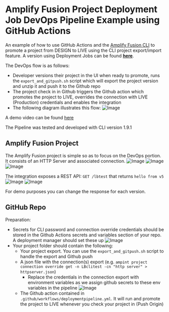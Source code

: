 # Amplify Fusion Project Deployment Job DevOps Pipeline Example using GitHub Actions

An example of how to use GitHub Actions and the [Amplify Fusion CLI](https://gist.github.com/lbrenman/bbccf548554fde48c7aa268256db7b96) to promote a project from DESIGN to LIVE using the CLI project export/import feature. A version using Deployment Jobs can be found [**here**](https://github.com/lbrenman/ai-deploy-to-live-devops-pipeline-example-gha2).

The DevOps flow is as follows:
* Developer versions their project in the UI when ready to promote, runs the `export_and_gitpush.sh` script which will export the project version and unzip it and push it to the Github repo
* The project check in in Github triggers the Github action which promotes the project to LIVE, overrides the connection with LIVE (Production) credentials and enables the integration
* The following diagram illustrates this flow:
  ![Image](https://i.imgur.com/1Cc6Na5.png)

A demo video can be found [here]()

The Pipeline was tested and developed with CLI version 1.9.1

## Amplify Fusion Project

The Amplify Fusion project is simple so as to focus on the DevOps portion. It consists of an HTTP Server and associated connection.
  ![Image](https://i.imgur.com/zjRYTaU.png)
  ![Image](https://i.imgur.com/BVtHqXn.png)
  ![Image](https://i.imgur.com/IP2lXJS.png)

The integration exposes a REST API: `GET /lbtest` that returns `hello from v5`
  ![Image](https://i.imgur.com/HMcWfqv.png)
  ![Image](https://i.imgur.com/y9jo5HO.png)

For demo purposes you can change the response for each version.

## GitHub Repo

Preparation:
* Secrets for CLI password and connection override credentials should be stored in the Github Actions secrets and variables section of your repo. A deployment manager should set these up
  ![Image](https://i.imgur.com/9RY1wjA.png)
* Your project folder should contain the following:
  * Your project export. You can use the `export_and_gitpush.sh` script to handle the export and Github push
  * A json file with the connection(s) export (e.g. `ampint project connection override get -n LBclitest -cn "http server" > httpserver.json`)
    * Replace the credentials in the connection export with environment variables as we assign github secrets to these env variables in the pipeline
      ![Image](https://i.imgur.com/Q6f5LcS.png)
  * The Github action contained in `.github/workflows/deploymentpipeline.yml`. It will run and promote the project to LIVE whenever you check your project in (Push Origin)